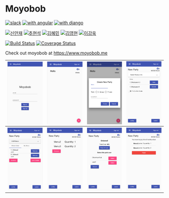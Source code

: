 # Moyobob

[![slack](https://badgen.net/badge//slack?icon=slack)](https://swpp2018.slack.com)
[![with angular](https://badgen.net/badge/with/Angular%206/blue)](https://angular.io/)
[![with django](https://badgen.net/badge/with/Django%202/blue)](https://www.djangoproject.com/)

[![신안재](https://badgen.net/badge/신안재/yuyupopo/green)](https://github.com/yuyupopo)
[![추현석](https://badgen.net/badge/추현석/cngustjr1235/cyan)](https://github.com/cngustjr1235)
[![김혜민](https://badgen.net/badge/김혜민/hyeminhaleykim/cyan)](https://github.com/hyeminhaleykim)
[![김영현](https://badgen.net/badge/김영현/kipa00/cyan)](https://github.com/kipa00)
[![이강욱](https://badgen.net/badge/이강욱/pbzweihander/cyan)](https://github.com/pbzweihander)

[![Build Status](https://circleci.com/gh/swsnu/swpp18-team5.svg?style=svg)](https://circleci.com/gh/swsnu/swpp18-team5)
[![Coverage Status](https://codecov.io/gh/swsnu/swpp18-team5/branch/master/graph/badge.svg)](https://codecov.io/gh/swsnu/swpp18-team5)

Check out moyobob at https://www.moyobob.me

<table>
  <tr>
    <th><img src="img/sign-in.png" /></th>
    <th><img src="img/lobby.png" /></th>
    <th><img src="img/create-party.png" /></th>
    <th><img src="img/restaurant.png" /></th>
  </tr>
  <tr>
    <th><img src="img/menu.png" /></th>
    <th><img src="img/ordering.png" /></th>
    <th><img src="img/ordered.png" /></th>
    <th><img src="img/payment.png" /></th>
  </tr>
</table>
